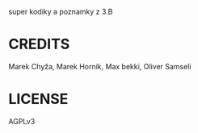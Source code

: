 super kodiky a poznamky z 3.B

# CREDITS
Marek Chyža, Marek Horník, Max bekki, Oliver Samseli

# LICENSE

AGPLv3
